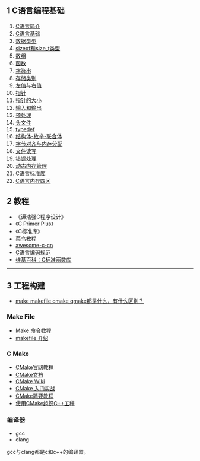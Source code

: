 ## 1 C语言编程基础

1. [C语言简介](笔记/01_C语言简介.md)
1. [C语言基础](笔记/02_C语言基础.md)
1. [数据类型](笔记/03_数据类型.md)
1. [sizeof和size_t类型](笔记/02_sizeof和size_t类型.md)
1. [数组](笔记/04_数组.md)
1. [函数](笔记/05_函数.md)
1. [字符串](笔记/06_字符串.md)
1. [存储类别](笔记/07_存储类别.md)
1. [左值与右值](笔记/08_左值与右值.md)
1. [指针](笔记/09_指针.md)
1. [指针的大小](笔记/10_指针的大小.md)
1. [输入和输出](笔记/11_输入和输出.md)
1. [预处理](笔记/12_预处理.md)
1. [头文件](笔记/13_头文件.md)
1. [typedef](笔记/19_Typedef.md)
1. [结构体-枚举-联合体](笔记/14_结构体-枚举-联合体.md)
1. [字节对齐与内存分配](笔记/15_C语言字节对齐与内存分配.md)
1. [文件读写](笔记/16_C语言读写文件.md) 
1. [错误处理](笔记/17_错误处理.md)
1. [动态内存管理](笔记/15_动态内存管理.md)
1. [C语言标准库](笔记/18_C语言标准库.md)
1. [C语言内存四区](笔记/20_内存四区.md)


## 2 教程

- 《谭浩强C程序设计》
- 《C Primer Plus》
- 《C标准库》
- [菜鸟教程](http://www.runoob.com/cprogramming/c-header-files.html)
- [awesome-c-cn](https://github.com/jobbole/awesome-c-cn)
- [C语言编码规范](http://www.jianshu.com/p/0c29795c31fe)
- [维基百科：C标准函数库](https://zh.wikipedia.org/wiki/C%E6%A8%99%E6%BA%96%E5%87%BD%E5%BC%8F%E5%BA%AB)


---
## 3 工程构建

- [make makefile cmake qmake都是什么，有什么区别？](https://www.zhihu.com/question/27455963)

### Make File

- [Make 命令教程](http://www.ruanyifeng.com/blog/2015/02/make.html)
- [makefile 介绍](http://wiki.ubuntu.org.cn/%E8%B7%9F%E6%88%91%E4%B8%80%E8%B5%B7%E5%86%99Makefile:MakeFile%E4%BB%8B%E7%BB%8D#makefile_.E4.BB.8B.E7.BB.8D)

### C Make

- [CMake官网教程](https://cmake.org/documentation/)
- [CMake文档](https://cmake.org/cmake/help/v3.0/index.html#)
- [CMake Wiki](https://cmake.org/Wiki/CMake)
- [CMake 入门实战](http://hahack.com/codes/cmake/)
- [CMake简要教程](http://www.jianshu.com/p/bbf68f9ddffa)
- [使用CMake组织C++工程](https://elloop.github.io/tools/2016-04-04/learning-cmake-0)

### 编译器

- gcc
- clang

gcc与clang都是c和c++的编译器。